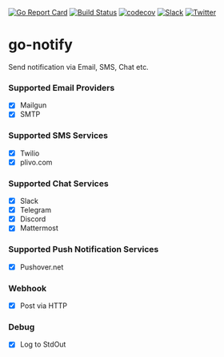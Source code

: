 [![Go Report Card](https://goreportcard.com/badge/gomodules.xyz/notify)](https://goreportcard.com/report/gomodules.xyz/notify)
[![Build Status](https://travis-ci.org/gomodules.xyz/notify.svg?branch=master)](https://travis-ci.org/gomodules.xyz/notify)
[![codecov](https://codecov.io/gh/gomodules.xyz/notify/branch/master/graph/badge.svg)](https://codecov.io/gh/gomodules.xyz/notify)
[![Slack](https://slack.appscode.com/badge.svg)](https://slack.appscode.com)
[![Twitter](https://img.shields.io/twitter/follow/appscodehq.svg?style=social&logo=twitter&label=Follow)](https://twitter.com/intent/follow?screen_name=AppsCodeHQ)

# go-notify
Send notification via Email, SMS, Chat etc.

### Supported Email Providers
- [x] Mailgun
- [x] SMTP

### Supported SMS Services
- [x] Twilio
- [X] plivo.com

### Supported Chat Services
- [x] Slack
- [x] Telegram
- [x] Discord
- [x] Mattermost

### Supported Push Notification Services
- [x] Pushover.net

### Webhook
- [x] Post via HTTP

### Debug
- [x] Log to StdOut
